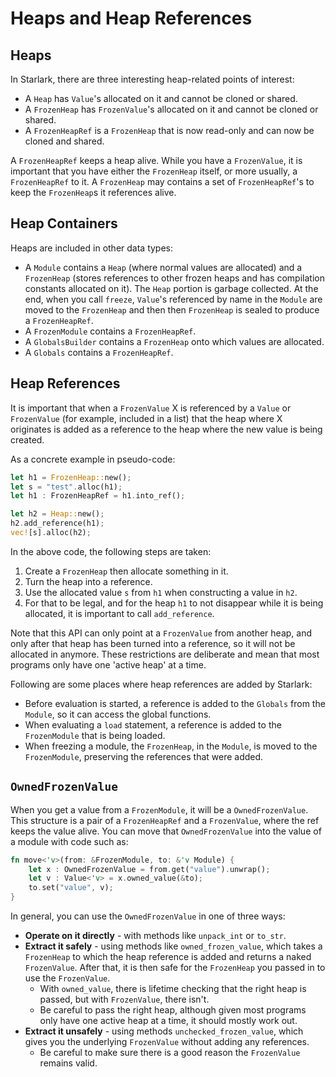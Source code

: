 # Heaps and Heap References

## Heaps

In Starlark, there are three interesting heap-related points of interest:

* A `Heap` has `Value`'s allocated on it and cannot be cloned or shared.
* A `FrozenHeap` has `FrozenValue`'s allocated on it and cannot be cloned or shared.
* A `FrozenHeapRef` is a `FrozenHeap` that is now read-only and can now be cloned and shared.

A `FrozenHeapRef` keeps a heap alive. While you have a `FrozenValue`, it is important that you have either the `FrozenHeap` itself, or more usually, a `FrozenHeapRef` to it. A `FrozenHeap` may contains a set of `FrozenHeapRef`'s to keep the `FrozenHeap`s it references alive.

## Heap Containers

Heaps are included in other data types:

* A `Module` contains a `Heap` (where normal values are allocated) and a `FrozenHeap` (stores references to other frozen heaps and has compilation constants allocated on it). The `Heap` portion is garbage collected. At the end, when you call `freeze`, `Value`'s referenced by name in the `Module` are moved to the `FrozenHeap` and then then `FrozenHeap` is sealed to produce a `FrozenHeapRef`.
* A `FrozenModule` contains a `FrozenHeapRef`.
* A `GlobalsBuilder` contains a `FrozenHeap` onto which values are allocated.
* A `Globals` contains a `FrozenHeapRef`.

## Heap References

It is important that when a `FrozenValue` X is referenced by a `Value` or `FrozenValue` (for example, included in a list) that the heap where X originates is added as a reference to the heap where the new value is being created.

As a concrete example in pseudo-code:

```rust
let h1 = FrozenHeap::new();
let s = "test".alloc(h1);
let h1 : FrozenHeapRef = h1.into_ref();

let h2 = Heap::new();
h2.add_reference(h1);
vec![s].alloc(h2);
```

In the above code, the following steps are taken:

1. Create a `FrozenHeap` then allocate something in it.
1. Turn the heap into a reference.
1. Use the allocated value `s` from `h1` when constructing a value in `h2`.
1. For that to be legal, and for the heap `h1` to not disappear while it is being allocated, it is important to call `add_reference`.

Note that this API can only point at a `FrozenValue` from another heap, and only after that heap has been turned into a reference, so it will not be allocated in anymore. These restrictions are deliberate and mean that most programs only have one 'active heap' at a time.

Following are some places where heap references are added by Starlark:

* Before evaluation is started, a reference is added to the `Globals` from the `Module`, so it can access the global functions.
* When evaluating a `load` statement, a reference is added to the `FrozenModule` that is being loaded.
* When freezing a module, the `FrozenHeap`, in the `Module`, is moved to the `FrozenModule`, preserving the references that were added.

## `OwnedFrozenValue`

When you get a value from a `FrozenModule`, it will be a `OwnedFrozenValue`. This structure is a pair of a `FrozenHeapRef` and a `FrozenValue`, where the ref keeps the value alive. You can move that `OwnedFrozenValue` into the value of a module with code such as:

```rust
fn move<'v>(from: &FrozenModule, to: &'v Module) {
    let x : OwnedFrozenValue = from.get("value").unwrap();
    let v : Value<'v> = x.owned_value(&to);
    to.set("value", v);
}
```

In general, you can use the `OwnedFrozenValue` in one of three ways:

* **Operate on it directly** - with methods like `unpack_int` or `to_str`.
* **Extract it safely** - using methods like `owned_frozen_value`, which takes a `FrozenHeap` to which the heap reference is added and returns a naked `FrozenValue`. After that, it is then  safe for the `FrozenHeap` you passed in to use the `FrozenValue`.
  * With `owned_value`, there is lifetime checking that the right heap is passed, but with `FrozenValue`, there isn't.
  * Be careful to pass the right heap, although given most programs only have one active heap at a time, it should mostly work out.
* **Extract it unsafely** - using methods `unchecked_frozen_value`, which gives you the underlying `FrozenValue` without adding any references.
  * Be careful to make sure there is a good reason the `FrozenValue` remains valid.
